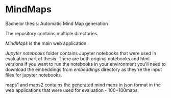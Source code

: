 # MindMaps
Bachelor thesis: Automatic Mind Map generation

The repository contains multiple directories.

*MindMaps* is the main web application

*Jupyter notebooks* folder contains Jupyter notebooks that were used in evaluation part of thesis. There are both original notebooks and html versions
If you want to run the notebooks in your environment you'll need to download the embeddings from *embeddings* directory as they're the input files for jupyter notebooks.

maps1 and maps2 contains the generated mind maps in json format in the web applications that were used for evaluation - 100+100maps


